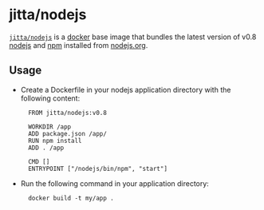 # jitta/nodejs

[`jitta/nodejs`](https://index.docker.io/u/jitta/nodejs) is a [docker](https://docker.io) base image that bundles the latest version of v0.8 [nodejs](https://nodejs.org) and [npm](https://npmjs.org) installed from [nodejs.org](http://nodejs.org/download/).

## Usage

- Create a Dockerfile in your nodejs application directory with the following content:

        FROM jitta/nodejs:v0.8
        
        WORKDIR /app
        ADD package.json /app/
        RUN npm install
        ADD . /app
        
        CMD []
        ENTRYPOINT ["/nodejs/bin/npm", "start"]

- Run the following command in your application directory:

        docker build -t my/app .

